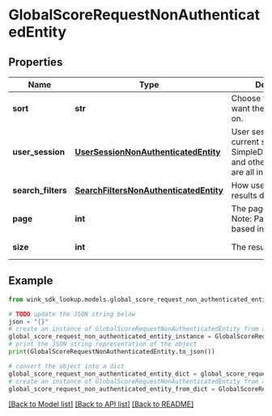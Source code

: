 # GlobalScoreRequestNonAuthenticatedEntity


## Properties

Name | Type | Description | Notes
------------ | ------------- | ------------- | -------------
**sort** | **str** | Choose the criteria you want the results sorted on. | 
**user_session** | [**UserSessionNonAuthenticatedEntity**](UserSessionNonAuthenticatedEntity.md) | User session is the current search state. SimpleDateTimeItinerary and other data points are all included here. | 
**search_filters** | [**SearchFiltersNonAuthenticatedEntity**](SearchFiltersNonAuthenticatedEntity.md) | How user likes to have results displayed | [optional] 
**page** | **int** | The page to paginate to. Note: Page uses a 0-based index. | [default to 0]
**size** | **int** | The result size to return. | [default to 6]

## Example

```python
from wink_sdk_lookup.models.global_score_request_non_authenticated_entity import GlobalScoreRequestNonAuthenticatedEntity

# TODO update the JSON string below
json = "{}"
# create an instance of GlobalScoreRequestNonAuthenticatedEntity from a JSON string
global_score_request_non_authenticated_entity_instance = GlobalScoreRequestNonAuthenticatedEntity.from_json(json)
# print the JSON string representation of the object
print(GlobalScoreRequestNonAuthenticatedEntity.to_json())

# convert the object into a dict
global_score_request_non_authenticated_entity_dict = global_score_request_non_authenticated_entity_instance.to_dict()
# create an instance of GlobalScoreRequestNonAuthenticatedEntity from a dict
global_score_request_non_authenticated_entity_from_dict = GlobalScoreRequestNonAuthenticatedEntity.from_dict(global_score_request_non_authenticated_entity_dict)
```
[[Back to Model list]](../README.md#documentation-for-models) [[Back to API list]](../README.md#documentation-for-api-endpoints) [[Back to README]](../README.md)


